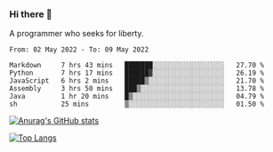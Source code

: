 ### Hi there 👋

<!--
**shejialuo/shejialuo** is a ✨ _special_ ✨ repository because its `README.md` (this file) appears on your GitHub profile.

Here are some ideas to get you started:

- 🔭 I’m currently working on ...
- 🌱 I’m currently learning ...
- 👯 I’m looking to collaborate on ...
- 🤔 I’m looking for help with ...
- 💬 Ask me about ...
- 📫 How to reach me: ...
- 😄 Pronouns: ...
- ⚡ Fun fact: ...
-->

A programmer who seeks for liberty.

<!--START_SECTION:waka-->

```text
From: 02 May 2022 - To: 09 May 2022

Markdown     7 hrs 43 mins   ███████░░░░░░░░░░░░░░░░░░   27.70 %
Python       7 hrs 17 mins   ██████▓░░░░░░░░░░░░░░░░░░   26.19 %
JavaScript   6 hrs 2 mins    █████▒░░░░░░░░░░░░░░░░░░░   21.70 %
Assembly     3 hrs 50 mins   ███▒░░░░░░░░░░░░░░░░░░░░░   13.78 %
Java         1 hr 20 mins    █▒░░░░░░░░░░░░░░░░░░░░░░░   04.79 %
sh           25 mins         ▒░░░░░░░░░░░░░░░░░░░░░░░░   01.50 %
```

<!--END_SECTION:waka-->

[![Anurag's GitHub stats](https://github-readme-stats.vercel.app/api?username=shejialuo&show_icons=true&theme=dracula)](https://github.com/anuraghazra/github-readme-stats)

[![Top Langs](https://github-readme-stats.vercel.app/api/top-langs/?username=shejialuo&layout=compact&hide=javascript,html,css,typescript,tex,python,shell,assembly,java)](https://github.com/anuraghazra/github-readme-stats)
